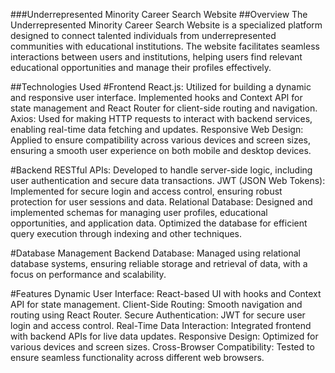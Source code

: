 ###Underrepresented Minority Career Search Website
##Overview
The Underrepresented Minority Career Search Website is a specialized platform designed to connect talented individuals from underrepresented communities with educational institutions. The website facilitates seamless interactions between users and institutions, helping users find relevant educational opportunities and manage their profiles effectively.

##Technologies Used
#Frontend
React.js: Utilized for building a dynamic and responsive user interface. Implemented hooks and Context API for state management and React Router for client-side routing and navigation.
Axios: Used for making HTTP requests to interact with backend services, enabling real-time data fetching and updates.
Responsive Web Design: Applied to ensure compatibility across various devices and screen sizes, ensuring a smooth user experience on both mobile and desktop devices.

#Backend
RESTful APIs: Developed to handle server-side logic, including user authentication and secure data transactions.
JWT (JSON Web Tokens): Implemented for secure login and access control, ensuring robust protection for user sessions and data.
Relational Database: Designed and implemented schemas for managing user profiles, educational opportunities, and application data. Optimized the database for efficient query execution through indexing and other techniques.

#Database Management
Backend Database: Managed using relational database systems, ensuring reliable storage and retrieval of data, with a focus on performance and scalability.

#Features
Dynamic User Interface: React-based UI with hooks and Context API for state management.
Client-Side Routing: Smooth navigation and routing using React Router.
Secure Authentication: JWT for secure user login and access control.
Real-Time Data Interaction: Integrated frontend with backend APIs for live data updates.
Responsive Design: Optimized for various devices and screen sizes.
Cross-Browser Compatibility: Tested to ensure seamless functionality across different web browsers.
